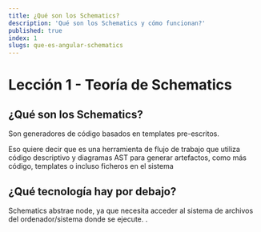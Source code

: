 ```yaml
---
title: ¿Qué son los Schematics?
description: 'Qué son los Schematics y cómo funcionan?'
published: true
index: 1
slugs: que-es-angular-schematics
---
```


# Lección 1 - Teoría de Schematics

## ¿Qué son los Schematics?

Son generadores de código basados en templates pre-escritos.

Eso quiere decir que es una herramienta de flujo de trabajo que utiliza código descriptivo y diagramas AST para generar artefactos, como más código, templates o incluso ficheros en el sistema

## ¿Qué tecnología hay por debajo?

Schematics abstrae node, ya que necesita acceder al sistema de archivos del ordenador/sistema donde se ejecute. .
